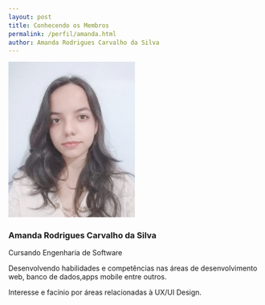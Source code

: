 ```yaml
---
layout: post
title: Conhecendo os Membros
permalink: /perfil/amanda.html
author: Amanda Rodrigues Carvalho da Silva
---
```



<a>
<img src="img/membros/amanda.jpg" width="50%" height="50%" ></a>

<h3>Amanda Rodrigues Carvalho da Silva</h3>
<p>Cursando Engenharia de Software</p>
<p>Desenvolvendo habilidades e competências nas áreas de 
desenvolvimento web, banco de dados,apps mobile entre outros. </p>
<p>Interesse e facínio por áreas relacionadas à UX/UI Design.</p>